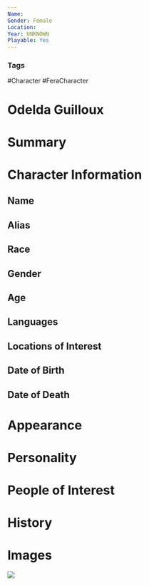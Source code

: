 ```yaml
---
Name: 
Gender: Female
Location: 
Year: UNKNOWN
Playable: Yes
---
```


### Tags
#Character #FeraCharacter 

# Odelda Guilloux


# Summary


# Character Information

## Name

## Alias

## Race

## Gender

## Age

## Languages

## Locations of Interest

## Date of Birth

## Date of Death

# Appearance

# Personality

# People of Interest

# History

# Images
![](FHtiK1tXEAIQwOC.jpg)